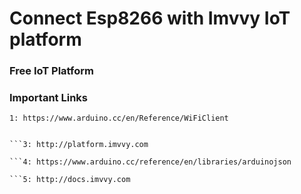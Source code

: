 # Connect Esp8266 with Imvvy IoT platform 
### Free IoT Platform




### Important Links
`1: https://www.arduino.cc/en/Reference/WiFiClient`

```2: https://pubsubclient.knolleary.net/api.html

```3: http://platform.imvvy.com

```4: https://www.arduino.cc/reference/en/libraries/arduinojson

```5: http://docs.imvvy.com

